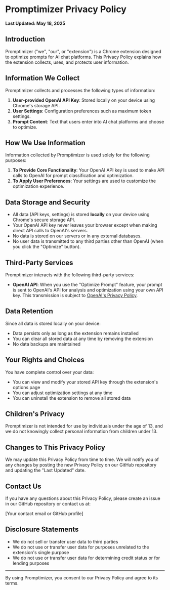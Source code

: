 # Promptimizer Privacy Policy

**Last Updated: May 18, 2025**

## Introduction

Promptimizer ("we", "our", or "extension") is a Chrome extension designed to optimize prompts for AI chat platforms. This Privacy Policy explains how the extension collects, uses, and protects user information.

## Information We Collect

Promptimizer collects and processes the following types of information:

1. **User-provided OpenAI API Key**: Stored locally on your device using Chrome's storage API.
2. **User Settings**: Configuration preferences such as maximum token settings.
3. **Prompt Content**: Text that users enter into AI chat platforms and choose to optimize.

## How We Use Information

Information collected by Promptimizer is used solely for the following purposes:

1. **To Provide Core Functionality**: Your OpenAI API key is used to make API calls to OpenAI for prompt classification and optimization.
2. **To Apply User Preferences**: Your settings are used to customize the optimization experience.

## Data Storage and Security

- All data (API keys, settings) is stored **locally** on your device using Chrome's secure storage API.
- Your OpenAI API key never leaves your browser except when making direct API calls to OpenAI's servers.
- No data is stored on our servers or in any external databases.
- No user data is transmitted to any third parties other than OpenAI (when you click the "Optimize" button).

## Third-Party Services

Promptimizer interacts with the following third-party services:

- **OpenAI API**: When you use the "Optimize Prompt" feature, your prompt is sent to OpenAI's API for analysis and optimization using your own API key. This transmission is subject to [OpenAI's Privacy Policy](https://openai.com/policies/privacy-policy).

## Data Retention

Since all data is stored locally on your device:
- Data persists only as long as the extension remains installed
- You can clear all stored data at any time by removing the extension
- No data backups are maintained

## Your Rights and Choices

You have complete control over your data:
- You can view and modify your stored API key through the extension's options page
- You can adjust optimization settings at any time
- You can uninstall the extension to remove all stored data

## Children's Privacy

Promptimizer is not intended for use by individuals under the age of 13, and we do not knowingly collect personal information from children under 13.

## Changes to This Privacy Policy

We may update this Privacy Policy from time to time. We will notify you of any changes by posting the new Privacy Policy on our GitHub repository and updating the "Last Updated" date.

## Contact Us

If you have any questions about this Privacy Policy, please create an issue in our GitHub repository or contact us at:

[Your contact email or GitHub profile]

## Disclosure Statements

- We do not sell or transfer user data to third parties
- We do not use or transfer user data for purposes unrelated to the extension's single purpose
- We do not use or transfer user data for determining credit status or for lending purposes

---

By using Promptimizer, you consent to our Privacy Policy and agree to its terms.
